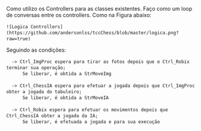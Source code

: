 

  Como utilizo os Controllers para as classes existentes.
  Faço como um loop de conversas entre os controllers.
  Como na Figura abaixo:
  
    ![Logica Controllers](https://github.com/andersonlss/tccChess/blob/master/logica.png?raw=true)
    
  Seguindo as condições:
      
      -> Ctrl_ImgProc espera para tirar as fotos depois que o Ctrl_Robix terminar sua operação;
          Se liberar, é obtida a StrMoveImg
      
      -> Ctrl_ChessIA espera para efetuar a jogada depois que Ctrl_ImgProc obter a jogada do tabuleiro;
          Se liberar, é obtida a StrMoveIA
          
      -> Ctrl_Robix espera para efetuar os movimentos depois que Ctrl_ChessIA obter a jogada da IA;
          Se liberar, é efetuada a jogada e para sua execução
